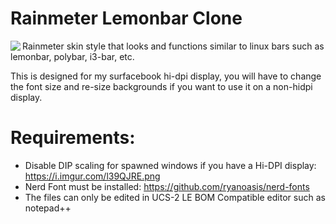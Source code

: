 # Rainmeter Lemonbar Clone

<img align="left" src="https://raw.githubusercontent.com/math0ne/windows-rainmeter-lemonbar-clone/master/shot.png">

Rainmeter skin style that looks and functions similar to linux bars such as lemonbar, polybar, i3-bar, etc.

This is designed for my surfacebook hi-dpi display, you will have to change the font size and re-size backgrounds if you want to use it on a non-hidpi display.

# Requirements:
* Disable DIP scaling for spawned windows if you have a Hi-DPI display: https://i.imgur.com/l39QJRE.png
* Nerd Font must be installed: https://github.com/ryanoasis/nerd-fonts
* The files can only be edited in UCS-2 LE BOM Compatible editor such as notepad++
